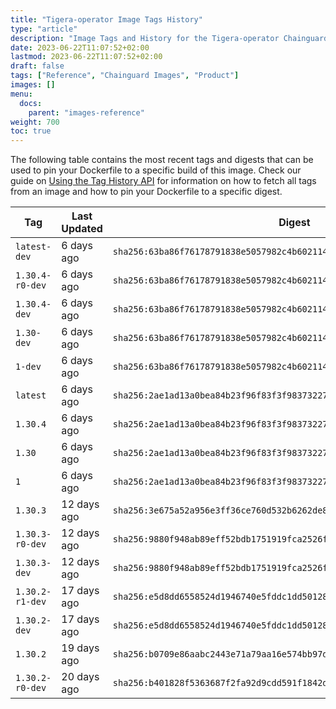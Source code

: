 ```yaml
---
title: "Tigera-operator Image Tags History"
type: "article"
description: "Image Tags and History for the Tigera-operator Chainguard Image"
date: 2023-06-22T11:07:52+02:00
lastmod: 2023-06-22T11:07:52+02:00
draft: false
tags: ["Reference", "Chainguard Images", "Product"]
images: []
menu:
  docs:
    parent: "images-reference"
weight: 700
toc: true
---
```


The following table contains the most recent tags and digests that can be used to pin your Dockerfile to a specific build of this image. Check our guide on [Using the Tag History API](/chainguard/chainguard-images/using-the-tag-history-api/) for information on how to fetch all tags from an image and how to pin your Dockerfile to a specific digest.

| Tag             | Last Updated | Digest                                                                    |
|-----------------|--------------|---------------------------------------------------------------------------|
| `latest-dev`    | 6 days ago   | `sha256:63ba86f76178791838e5057982c4b6021142ae260d91ae6b6c8b78191cde9e25` |
| `1.30.4-r0-dev` | 6 days ago   | `sha256:63ba86f76178791838e5057982c4b6021142ae260d91ae6b6c8b78191cde9e25` |
| `1.30.4-dev`    | 6 days ago   | `sha256:63ba86f76178791838e5057982c4b6021142ae260d91ae6b6c8b78191cde9e25` |
| `1.30-dev`      | 6 days ago   | `sha256:63ba86f76178791838e5057982c4b6021142ae260d91ae6b6c8b78191cde9e25` |
| `1-dev`         | 6 days ago   | `sha256:63ba86f76178791838e5057982c4b6021142ae260d91ae6b6c8b78191cde9e25` |
| `latest`        | 6 days ago   | `sha256:2ae1ad13a0bea84b23f96f83f3f98373227d02fbec01daf70abed354ba9ff0e8` |
| `1.30.4`        | 6 days ago   | `sha256:2ae1ad13a0bea84b23f96f83f3f98373227d02fbec01daf70abed354ba9ff0e8` |
| `1.30`          | 6 days ago   | `sha256:2ae1ad13a0bea84b23f96f83f3f98373227d02fbec01daf70abed354ba9ff0e8` |
| `1`             | 6 days ago   | `sha256:2ae1ad13a0bea84b23f96f83f3f98373227d02fbec01daf70abed354ba9ff0e8` |
| `1.30.3`        | 12 days ago  | `sha256:3e675a52a956e3ff36ce760d532b6262de8ec0e7765d8bec2115cb4642189299` |
| `1.30.3-r0-dev` | 12 days ago  | `sha256:9880f948ab89eff52bdb1751919fca2526f96f482037c4f7ad22434efaf5d17a` |
| `1.30.3-dev`    | 12 days ago  | `sha256:9880f948ab89eff52bdb1751919fca2526f96f482037c4f7ad22434efaf5d17a` |
| `1.30.2-r1-dev` | 17 days ago  | `sha256:e5d8dd6558524d1946740e5fddc1dd5012884caa595fde9fb021fdd565bc0fe4` |
| `1.30.2-dev`    | 17 days ago  | `sha256:e5d8dd6558524d1946740e5fddc1dd5012884caa595fde9fb021fdd565bc0fe4` |
| `1.30.2`        | 19 days ago  | `sha256:b0709e86aabc2443e71a79aa16e574bb97d5993818acd819f40131967de356a0` |
| `1.30.2-r0-dev` | 20 days ago  | `sha256:b401828f5363687f2fa92d9cdd591f1842dfb9c3035ffa08f7d53fab743bb637` |
